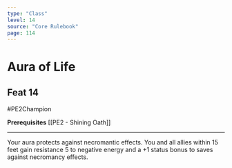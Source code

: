 ```yaml
---
type: "Class"
level: 14
source: "Core Rulebook"
page: 114
---
```

# Aura of Life
## Feat 14
#PE2Champion

**Prerequisites** [[PE2 - Shining Oath]]

---
Your aura protects against necromantic effects. You and all allies within 15 feet gain resistance 5 to negative energy and a +1 status bonus to saves against necromancy effects.